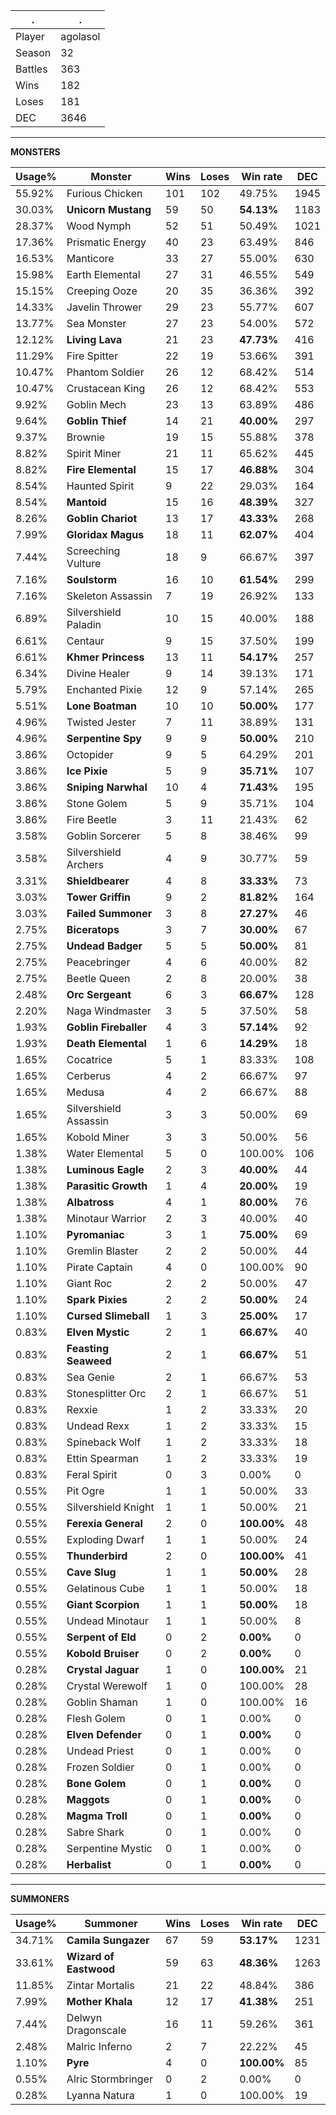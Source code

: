 .|.
|-|-
Player|agolasol
Season|32
Battles|363
Wins|182
Loses|181
DEC|3646

---
**MONSTERS**

Usage%|Monster|Wins|Loses|Win rate|DEC|
-|-|-|-|-|-|
55.92%|Furious Chicken|101|102|49.75%|1945|
30.03%|**Unicorn Mustang**|59|50|**54.13%**|1183|
28.37%|Wood Nymph|52|51|50.49%|1021|
17.36%|Prismatic Energy|40|23|63.49%|846|
16.53%|Manticore|33|27|55.00%|630|
15.98%|Earth Elemental|27|31|46.55%|549|
15.15%|Creeping Ooze|20|35|36.36%|392|
14.33%|Javelin Thrower|29|23|55.77%|607|
13.77%|Sea Monster|27|23|54.00%|572|
12.12%|**Living Lava**|21|23|**47.73%**|416|
11.29%|Fire Spitter|22|19|53.66%|391|
10.47%|Phantom Soldier|26|12|68.42%|514|
10.47%|Crustacean King|26|12|68.42%|553|
9.92%|Goblin Mech|23|13|63.89%|486|
9.64%|**Goblin Thief**|14|21|**40.00%**|297|
9.37%|Brownie|19|15|55.88%|378|
8.82%|Spirit Miner|21|11|65.62%|445|
8.82%|**Fire Elemental**|15|17|**46.88%**|304|
8.54%|Haunted Spirit|9|22|29.03%|164|
8.54%|**Mantoid**|15|16|**48.39%**|327|
8.26%|**Goblin Chariot**|13|17|**43.33%**|268|
7.99%|**Gloridax Magus**|18|11|**62.07%**|404|
7.44%|Screeching Vulture|18|9|66.67%|397|
7.16%|**Soulstorm**|16|10|**61.54%**|299|
7.16%|Skeleton Assassin|7|19|26.92%|133|
6.89%|Silvershield Paladin|10|15|40.00%|188|
6.61%|Centaur|9|15|37.50%|199|
6.61%|**Khmer Princess**|13|11|**54.17%**|257|
6.34%|Divine Healer|9|14|39.13%|171|
5.79%|Enchanted Pixie|12|9|57.14%|265|
5.51%|**Lone Boatman**|10|10|**50.00%**|177|
4.96%|Twisted Jester|7|11|38.89%|131|
4.96%|**Serpentine Spy**|9|9|**50.00%**|210|
3.86%|Octopider|9|5|64.29%|201|
3.86%|**Ice Pixie**|5|9|**35.71%**|107|
3.86%|**Sniping Narwhal**|10|4|**71.43%**|195|
3.86%|Stone Golem|5|9|35.71%|104|
3.86%|Fire Beetle|3|11|21.43%|62|
3.58%|Goblin Sorcerer|5|8|38.46%|99|
3.58%|Silvershield Archers|4|9|30.77%|59|
3.31%|**Shieldbearer**|4|8|**33.33%**|73|
3.03%|**Tower Griffin**|9|2|**81.82%**|164|
3.03%|**Failed Summoner**|3|8|**27.27%**|46|
2.75%|**Biceratops**|3|7|**30.00%**|67|
2.75%|**Undead Badger**|5|5|**50.00%**|81|
2.75%|Peacebringer|4|6|40.00%|82|
2.75%|Beetle Queen|2|8|20.00%|38|
2.48%|**Orc Sergeant**|6|3|**66.67%**|128|
2.20%|Naga Windmaster|3|5|37.50%|58|
1.93%|**Goblin Fireballer**|4|3|**57.14%**|92|
1.93%|**Death Elemental**|1|6|**14.29%**|18|
1.65%|Cocatrice|5|1|83.33%|108|
1.65%|Cerberus|4|2|66.67%|97|
1.65%|Medusa|4|2|66.67%|88|
1.65%|Silvershield Assassin|3|3|50.00%|69|
1.65%|Kobold Miner|3|3|50.00%|56|
1.38%|Water Elemental|5|0|100.00%|106|
1.38%|**Luminous Eagle**|2|3|**40.00%**|44|
1.38%|**Parasitic Growth**|1|4|**20.00%**|19|
1.38%|**Albatross**|4|1|**80.00%**|76|
1.38%|Minotaur Warrior|2|3|40.00%|40|
1.10%|**Pyromaniac**|3|1|**75.00%**|69|
1.10%|Gremlin Blaster|2|2|50.00%|44|
1.10%|Pirate Captain|4|0|100.00%|90|
1.10%|Giant Roc|2|2|50.00%|47|
1.10%|**Spark Pixies**|2|2|**50.00%**|24|
1.10%|**Cursed Slimeball**|1|3|**25.00%**|17|
0.83%|**Elven Mystic**|2|1|**66.67%**|40|
0.83%|**Feasting Seaweed**|2|1|**66.67%**|51|
0.83%|Sea Genie|2|1|66.67%|53|
0.83%|Stonesplitter Orc|2|1|66.67%|51|
0.83%|Rexxie|1|2|33.33%|20|
0.83%|Undead Rexx|1|2|33.33%|15|
0.83%|Spineback Wolf|1|2|33.33%|18|
0.83%|Ettin Spearman|1|2|33.33%|19|
0.83%|Feral Spirit|0|3|0.00%|0|
0.55%|Pit Ogre|1|1|50.00%|33|
0.55%|Silvershield Knight|1|1|50.00%|21|
0.55%|**Ferexia General**|2|0|**100.00%**|48|
0.55%|Exploding Dwarf|1|1|50.00%|24|
0.55%|**Thunderbird**|2|0|**100.00%**|41|
0.55%|**Cave Slug**|1|1|**50.00%**|28|
0.55%|Gelatinous Cube|1|1|50.00%|18|
0.55%|**Giant Scorpion**|1|1|**50.00%**|18|
0.55%|Undead Minotaur|1|1|50.00%|8|
0.55%|**Serpent of Eld**|0|2|**0.00%**|0|
0.55%|**Kobold Bruiser**|0|2|**0.00%**|0|
0.28%|**Crystal Jaguar**|1|0|**100.00%**|21|
0.28%|Crystal Werewolf|1|0|100.00%|28|
0.28%|Goblin Shaman|1|0|100.00%|16|
0.28%|Flesh Golem|0|1|0.00%|0|
0.28%|**Elven Defender**|0|1|**0.00%**|0|
0.28%|Undead Priest|0|1|0.00%|0|
0.28%|Frozen Soldier|0|1|0.00%|0|
0.28%|**Bone Golem**|0|1|**0.00%**|0|
0.28%|**Maggots**|0|1|**0.00%**|0|
0.28%|**Magma Troll**|0|1|**0.00%**|0|
0.28%|Sabre Shark|0|1|0.00%|0|
0.28%|Serpentine Mystic|0|1|0.00%|0|
0.28%|**Herbalist**|0|1|**0.00%**|0|

---
**SUMMONERS**

Usage%|Summoner|Wins|Loses|Win rate|DEC|
-|-|-|-|-|-|
34.71%|**Camila Sungazer**|67|59|**53.17%**|1231|
33.61%|**Wizard of Eastwood**|59|63|**48.36%**|1263|
11.85%|Zintar Mortalis|21|22|48.84%|386|
7.99%|**Mother Khala**|12|17|**41.38%**|251|
7.44%|Delwyn Dragonscale|16|11|59.26%|361|
2.48%|Malric Inferno|2|7|22.22%|45|
1.10%|**Pyre**|4|0|**100.00%**|85|
0.55%|Alric Stormbringer|0|2|0.00%|0|
0.28%|Lyanna Natura|1|0|100.00%|19|
